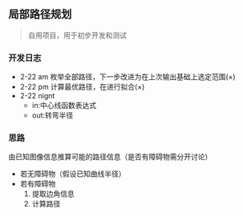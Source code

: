 ## 局部路径规划
>自用项目，用于初步开发和测试

### 开发日志
- 2-22 am 枚举全部路径，下一步改进为在上次输出基础上选定范围(×)
- 2-22 pm 计算最优路径，在进行拟合(×)
- 2-22 nignt
  + in:中心线函数表达式
  + out:转弯半径

### 思路
由已知图像信息推算可能的路径信息（是否有障碍物需分开讨论）  
  - 若无障碍物（假设已知曲线半径）
  - 若有障碍物
    1. 提取边角信息
    2. 计算路径
